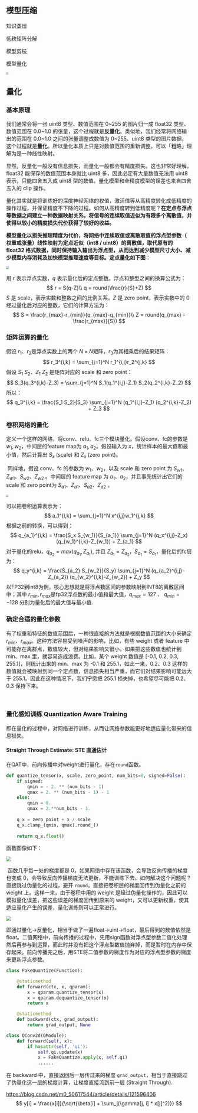## 模型压缩

知识蒸馏

低秩矩阵分解

模型剪枝

模型量化

<img src="https://user-images.githubusercontent.com/52520497/95644539-e7f23500-0ae9-11eb-80a8-596cfb285e17.png" style="zoom:40%;" />

## 量化

### 基本原理

我们通常会将一张 uint8 类型、数值范围在 0~255 的图片归一成 float32 类型、数值范围在 0.0~1.0 的张量，这个过程就是**反量化**。类似地，我们经常将网络输出的范围在 0.0~1.0 之间的张量调整成数值为 0~255、uint8 类型的图片数据，这个过程就是**量化**。所以量化本质上只是对数值范围的重新调整，可以「粗略」理解为是一种线性映射。

显然，反量化一般没有信息损失，而量化一般都会有精度损失。这也非常好理解，float32 能保存的数值范围本身就比 uint8 多，因此必定有大量数值无法用 uint8 表示，只能四舍五入成 uint8 型的数值。量化模型和全精度模型的误差也来自四舍五入的 clip 操作。

量化其实就是将训练好的深度神经网络的权值，激活值等从高精度转化成低精度的操作过程，并保证精度不下降的过程。如何从高精度转到低精度呢？**在定点与浮点等数据之间建立一种数据映射关系，将信号的连续取值近似为有限多个离散值，并使得以较小的精度损失代价获得了较好的收益。**

**模型量化以损失推理精度为代价，将网络中连续取值或离散取值的浮点型参数（ 权重或张量）线性映射为定点近似（int8 / uint8）的离散值，取代原有的 float32 格式数据，同时保持输入输出为浮点型，从而达到减少模型尺寸大小、减少模型内存消耗及加快模型推理速度等目标。定点量化如下图：**

<img src="https://edit.wpgdadawant.com/uploads/news_file/blog/2020/2007/tinymce/1_1.jpg" style="zoom:50%;" />

用 $r$ 表示浮点实数，$q$ 表示量化后的定点整数。浮点和整型之间的换算公式为：
$$
r = S(q-Z)\\
q = round(\frac{r}{S}+Z)
$$
$S$ 是 scale，表示实数和整数之间的比例关系，$Z$ 是 zero point，表示实数中的 0 经过量化后对应的整数，它们的计算方法为：
$$
S = \frac{r_{max}-r_{min}}{q_{max}-q_{min}}\\
Z = round(q_{max} - \frac{r_{max}}{S})
$$


### 矩阵运算的量化

假设 $r_1$、$r_2$是浮点实数上的两个 $N\times N$矩阵，$r_3$为其相乘后的结果矩阵：
$$
r_3^{i,k} = \sum_{j=1}^N r_1^{i,j}r_2^{j,k}
$$
假设 $S_1$ $S_2$、$Z_1$ $Z_2$ 是矩阵对应的 scale 和 zero point：
$$
S_3(q_3^{i,k}-Z_3) = \sum_{j=1}^N S_1(q_1^{i,j}-Z_1) S_2(q_2^{i,k}-Z_2)
$$
所以：
$$
q_3^{i,k} = \frac{S_1 S_2}{S_3} \sum_{j=1}^N (q_1^{i,j}-Z_1) (q_2^{i,k}-Z_2) + Z_3
$$


### 卷积网络的量化

​	定义一个这样的网络，将conv、relu、fc三个模块量化。假设conv、fc的参数是 $w_1, w_2$，中间层的feature map为 $a_1,a_2$​。假设输入为 $x$，统计样本的最大值和最小值，然后计算出 $S_x$ (scale) 和 $Z_x$ (zero point)。

​	 同样地，假设 conv、fc 的参数为 $w_1$、$w_2$，以及 scale 和 zero point 为 $S_{w1}$、$Z_{w1}$、$S_{w2}$、$Z_{w2}$ 。中间层的 feature map 为 $a_1$、$a_2$，并且事先统计出它们的 scale 和 zero point为 $S_{a1}$、$Z_{a1}$、$S_{a2}$、$Z_{a2}$ 。

<img src="https://pic1.zhimg.com/80/v2-8aeb50d76358ee1f6e88c33916b57200_1440w.webp" style="zoom:40%;" />

可以把卷积运算表示为：
$$
a_1^{i,k} = \sum_{j=1}^N x^{i,j}w_1^{j,k}
$$
根据之前的转换，可以得到：
$$
q_{a_1}^{i,k} = \frac{S_x S_{w_1}}{S_{a_1}} \sum_{j=1}^N (q_x^{i,j}-Z_x) (q_{w_1}^{i,k}-Z_{w_1}) + Z_{a_1}
$$
对于量化的relu，$q_{a_2}=max(q_{a_1},Z_{a_1})$, 并且 $Z_{a_1} = Z_{a_2}$，$S_{a_1}=S_{a_1}$，量化后的fc层为：
$$
q_y^{i,k} = \frac{S_{a_2} S_{w_2}}{S_y} \sum_{j=1}^N (q_{a_2}^{i,j}-Z_{a_2}) (q_{w_2}^{i,k}-Z_{w_2}) + Z_y
$$
以FP32到int8为例，核心思想就是将浮点数区间的参数映射到INT8的离散区间中；其中 $r_{min},r_{max}$是fp32浮点数的最小值和最大值，$q_{max}=127$ 、 ${q_{min}=-128}$ 分别为量化后的最大值与最小值.



### 确定合适的量化参数

​	有了权重和特征的数值范围后，一种很直接的方法就是根据数值范围的大小来确定 $r_{min}$、$r_{max}$。这种方法容易受到噪声的影响，比如，有些 weight 或者 feature 中可能存在离群点，数值较大，但对结果影响又很小，如果把这些数值也统计到 min、max 里，就容易造成浪费。比如，某个 weight 数值是 [-0.1, 0.2, 0.3, 255.1]，则统计出来的 min、max 为 -0.1 和 255.1，如此一来，0.2、0.3 这样的数值就会被映射到同一个定点数，信息损失相当严重，而它们对结果影响可能远大于 255.1。因此在这种情况下，我们宁愿把 255.1 损失掉，也希望尽可能把 0.2、0.3 保持下来。

​	


### 量化感知训练 Quantization Aware Training

即在量化的过程中，对网络进行训练，从而让网络参数能更好地适应量化带来的信息损失。



#### Straight Through Estimate: STE 直通估计

在QAT中，前向传播中对weight进行量化，存在`round`函数。

```python
def quantize_tensor(x, scale, zero_point, num_bits=8, signed=False):
    if signed:
        qmin = - 2. ** (num_bits - 1)
        qmax = 2. ** (num_bits - 1) - 1
    else:
        qmin = 0.
        qmax = 2.**num_bits - 1.
 
    q_x = zero_point + x / scale
    q_x.clamp_(qmin, qmax).round_()
    
    return q_x.float()
```

函数图像如下：

<img src="https://pic3.zhimg.com/80/v2-d3ad7130bfa530d5f7bafa57e0446266_1440w.webp" style="zoom: 80%;" />

​	函数几乎每一处的梯度都是 0，如果网络中存在该函数，会导致反向传播的梯度也变成 0，会导致反向传播梯度无法更新，不能训练下去。如何解决这个问题呢？直接跳过伪量化的过程，避开 `round`。直接把卷积层的梯度回传到伪量化之前的 weight 上。这样一来，由于卷积中用的 weight 是经过伪量化操作的，因此可以模拟量化误差，把这些误差的梯度回传到原来的 weight，又可以更新权重，使其适应量化产生的误差，量化训练则可以正常进行。

<img src="https://pic1.zhimg.com/80/v2-1219d3fbb6b97ffc083acb62848b9134_1440w.webp" style="zoom:80%;" />



即通过量化->反量化，相当于做了一遍float->uint->float，最后得到的数值依然是float。二值网络中，前向传播的过程中，先用sign函数对浮点型参数二值化处理然后再参与到运算，而此时并没有把这个浮点型数值抛弃掉，而是暂时在内存中保存起来。前向传播完之后，用STE将二值参数的梯度作为对应的浮点型参数的梯度来更新浮点参数。

```python
class FakeQuantize(Function):

    @staticmethod
    def forward(ctx, x, qparam):
        x = qparam.quantize_tensor(x)
        x = qparam.dequantize_tensor(x)
        return x

    @staticmethod
    def backward(ctx, grad_output):
        return grad_output, None

class QConv2d(QModule):
    def forward(self, x):
        if hasattr(self, 'qi'):
            self.qi.update(x)
            x = FakeQuantize.apply(x, self.qi)
            ......
```

在 backward 中，直接返回后一层传过来的梯度 `grad_output`，相当于直接跳过了伪量化这一层的梯度计算，让梯度直接流到前一层 (Straight Through).

https://blog.csdn.net/m0_50617544/article/details/121596406
$$
y[i] = \frac{x[i]}{\sqrt{\beta[i] + \sum_j(\gamma[j, i] * x[j]^2)}}
$$
